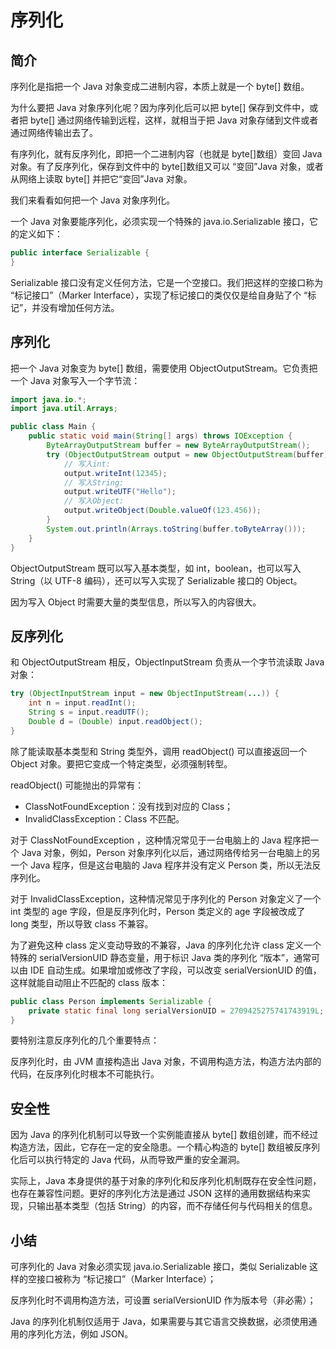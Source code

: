 # **序列化**

## 简介


序列化是指把一个 Java 对象变成二进制内容，本质上就是一个 byte[] 数组。

为什么要把 Java 对象序列化呢？因为序列化后可以把 byte[] 保存到文件中，或者把 byte[] 通过网络传输到远程，这样，就相当于把 Java 对象存储到文件或者通过网络传输出去了。

有序列化，就有反序列化，即把一个二进制内容（也就是 byte[]数组）变回 Java 对象。有了反序列化，保存到文件中的 byte[]数组又可以 “变回”Java 对象，或者从网络上读取 byte[] 并把它“变回”Java 对象。

我们来看看如何把一个 Java 对象序列化。

一个 Java 对象要能序列化，必须实现一个特殊的 java.io.Serializable 接口，它的定义如下：

```java
public interface Serializable {
}
```

Serializable 接口没有定义任何方法，它是一个空接口。我们把这样的空接口称为 “标记接口”（Marker Interface），实现了标记接口的类仅仅是给自身贴了个 “标记”，并没有增加任何方法。


## 序列化

把一个 Java 对象变为 byte[] 数组，需要使用 ObjectOutputStream。它负责把一个 Java 对象写入一个字节流：


```java
import java.io.*;
import java.util.Arrays;

public class Main {
    public static void main(String[] args) throws IOException {
        ByteArrayOutputStream buffer = new ByteArrayOutputStream();
        try (ObjectOutputStream output = new ObjectOutputStream(buffer)) {
            // 写入int:
            output.writeInt(12345);
            // 写入String:
            output.writeUTF("Hello");
            // 写入Object:
            output.writeObject(Double.valueOf(123.456));
        }
        System.out.println(Arrays.toString(buffer.toByteArray()));
    }
}
```

ObjectOutputStream 既可以写入基本类型，如 int，boolean，也可以写入 String（以 UTF-8 编码），还可以写入实现了 Serializable 接口的 Object。

因为写入 Object 时需要大量的类型信息，所以写入的内容很大。


## 反序列化

和 ObjectOutputStream 相反，ObjectInputStream 负责从一个字节流读取 Java 对象：

```java
try (ObjectInputStream input = new ObjectInputStream(...)) {
    int n = input.readInt();
    String s = input.readUTF();
    Double d = (Double) input.readObject();
}
```

除了能读取基本类型和 String 类型外，调用 readObject() 可以直接返回一个 Object 对象。要把它变成一个特定类型，必须强制转型。

readObject() 可能抛出的异常有：

- ClassNotFoundException：没有找到对应的 Class；
- InvalidClassException：Class 不匹配。


对于 ClassNotFoundException ，这种情况常见于一台电脑上的 Java 程序把一个 Java 对象，例如，Person 对象序列化以后，通过网络传给另一台电脑上的另一个 Java 程序，但是这台电脑的 Java 程序并没有定义 Person 类，所以无法反序列化。

对于 InvalidClassException，这种情况常见于序列化的 Person 对象定义了一个 int 类型的 age 字段，但是反序列化时，Person 类定义的 age 字段被改成了 long 类型，所以导致 class 不兼容。

为了避免这种 class 定义变动导致的不兼容，Java 的序列化允许 class 定义一个特殊的 serialVersionUID 静态变量，用于标识 Java 类的序列化 “版本”，通常可以由 IDE 自动生成。如果增加或修改了字段，可以改变 serialVersionUID 的值，这样就能自动阻止不匹配的 class 版本：

```java
public class Person implements Serializable {
    private static final long serialVersionUID = 2709425275741743919L;
}
```

要特别注意反序列化的几个重要特点：

反序列化时，由 JVM 直接构造出 Java 对象，不调用构造方法，构造方法内部的代码，在反序列化时根本不可能执行。


## 安全性

因为 Java 的序列化机制可以导致一个实例能直接从 byte[] 数组创建，而不经过构造方法，因此，它存在一定的安全隐患。一个精心构造的 byte[] 数组被反序列化后可以执行特定的 Java 代码，从而导致严重的安全漏洞。

实际上，Java 本身提供的基于对象的序列化和反序列化机制既存在安全性问题，也存在兼容性问题。更好的序列化方法是通过 JSON 这样的通用数据结构来实现，只输出基本类型（包括 String）的内容，而不存储任何与代码相关的信息。

## 小结

可序列化的 Java 对象必须实现 java.io.Serializable 接口，类似 Serializable 这样的空接口被称为 “标记接口”（Marker Interface）；

反序列化时不调用构造方法，可设置 serialVersionUID 作为版本号（非必需）；

Java 的序列化机制仅适用于 Java，如果需要与其它语言交换数据，必须使用通用的序列化方法，例如 JSON。



